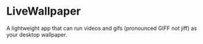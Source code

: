 # LiveWallpaper
A lightweight app that can run videos and gifs (pronounced GIFF not jiff) as your desktop wallpaper.
